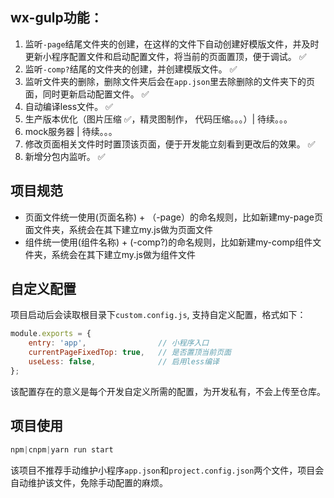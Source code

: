 ## wx-gulp功能：

1. 监听`-page`结尾文件夹的创建，在这样的文件下自动创建好模版文件，并及时更新小程序配置文件和启动配置文件，将当前的页面置顶，便于调试。 ✅
2. 监听`-comp?`结尾的文件夹的创建，并创建模版文件。 ✅
3. 监听文件夹的删除，删除文件夹后会在`app.json`里去除删除的文件夹下的页面，同时更新启动配置文件。 ✅
4. 自动编译less文件。 ✅
5. 生产版本优化（图片压缩 ✅，精灵图制作， 代码压缩。。。）| 待续。。。
6. mock服务器 | 待续。。。
7. 修改页面相关文件时时置顶该页面，便于开发能立刻看到更改后的效果。 ✅
8. 新增分包内监听。 ✅

## 项目规范

- 页面文件统一使用(页面名称) + （-page）的命名规则，比如新建my-page页面文件夹，系统会在其下建立my.js做为页面文件
- 组件统一使用(组件名称) + (-comp?)的命名规则，比如新建my-comp组件文件夹，系统会在其下建立my.js做为组件文件


## 自定义配置
项目启动后会读取根目录下`custom.config.js`, 支持自定义配置，格式如下：

```js
module.exports = {
    entry: 'app',                // 小程序入口
    currentPageFixedTop: true,   // 是否置顶当前页面
    useLess: false,              // 启用less编译
};
```
该配置存在的意义是每个开发自定义所需的配置，为开发私有，不会上传至仓库。

## 项目使用

```js
npm|cnpm|yarn run start
```
该项目不推荐手动维护小程序`app.json`和`project.config.json`两个文件，项目会自动维护该文件，免除手动配置的麻烦。